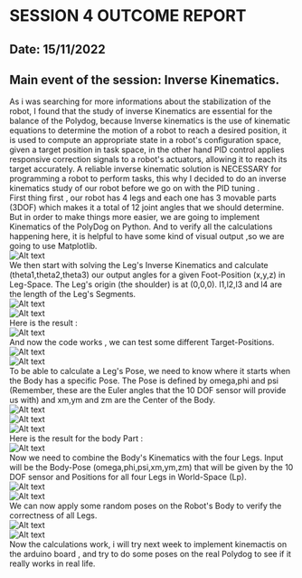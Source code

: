 # SESSION 4 OUTCOME REPORT
## Date: 15/11/2022
## Main event of the session: Inverse Kinematics.
As i was searching for more informations about the stabilization of the robot, I found that the study of inverse Kinematics are essential for the balance of the Polydog, because Inverse kinematics is the use of kinematic equations to determine the motion of a robot to reach a desired position, it is used to compute an appropriate state in a robot's configuration space, given a target position in task space, in the other hand PID control applies responsive correction signals to a robot's actuators, allowing it to reach its target accurately. A reliable inverse kinematic solution is NECESSARY for programming a robot to perform tasks, this why I decided to do an inverse kinematics study of our robot before we go on with the PID tuning .  
First thing first , our robot has 4 legs and each one has 3 movable parts (3DOF) which makes it a total of 12 joint angles that we should determine. But in order to make things more easier, we are going to implement Kinematics of the PolyDog on Python. And to verify all the calculations happening here, it is helpful to have some kind of visual output ,so we are going to use Matplotlib.   
![Alt text](Capture%20d%E2%80%99%C3%A9cran%202022-11-18%20231915.png)  
We then start with solving the Leg's Inverse Kinematics and calculate (theta1,theta2,theta3) our output angles for a given Foot-Position (x,y,z) in Leg-Space. The Leg's origin (the shoulder) is at (0,0,0). l1,l2,l3 and l4 are the length of the Leg's Segments.  
![Alt text](Capture%20d%E2%80%99%C3%A9cran%202022-11-18%20232825.png)  
![Alt text](Capture%20d%E2%80%99%C3%A9cran%202022-11-18%20232921.png)  
Here is the result :  
![Alt text](Figure%202022-11-18%20233309.png)  
And now the code works , we can test some different Target-Positions.  
![Alt text](Capture%20d%E2%80%99%C3%A9cran%202022-11-18%20234336.png)  
![Alt text](Figure%202022-11-18%20234242.png)  
To be able to calculate a Leg's Pose, we need to know where it starts when the Body has a specific Pose. The Pose is defined by omega,phi and psi (Remember, these are the Euler angles that the 10 DOF sensor will provide us with) and xm,ym and zm are the Center of the Body.  
![Alt text](Capture%20d%E2%80%99%C3%A9cran%202022-11-18%20235415.png)  
![Alt text](Capture%20d%E2%80%99%C3%A9cran%202022-11-18%20235441.png)  
![Alt text](Capture%20d%E2%80%99%C3%A9cran%202022-11-18%20235506.png)  
Here is the result for the body Part :  
![Alt text](Figure%202022-11-18%20235512.png)  
Now we need to combine the Body's Kinematics with the four Legs. Input will be the Body-Pose (omega,phi,psi,xm,ym,zm) that will be given by the 10 DOF sensor and Positions for all four Legs in World-Space (Lp).  
![Alt text](Capture%20d%E2%80%99%C3%A9cran%202022-11-19%20000535.png)  
![Alt text](Figure%202022-11-19%20000702.png)  
We can now apply some random poses on the Robot's Body to verify the correctness of all Legs.  
![Alt text](Capture%20d%E2%80%99%C3%A9cran%202022-11-19%20001154.png)  
![Alt text](Figure%202022-11-19%20001131.png)  
Now the calculations work, i will try next week to implement kinemactis on the arduino board , and try to do some poses on the real Polydog to see if it really works in real life.